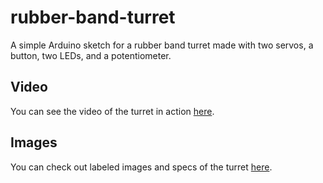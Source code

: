 rubber-band-turret
==================

A simple Arduino sketch for a rubber band turret made with two servos, a button, two LEDs, and a potentiometer.

## Video

You can see the video of the turret in action [here](http://youtu.be/zAo-gTYAC24).

## Images

You can check out labeled images and specs of the turret [here](http://youtu.be/zAo-gTYAC24).
